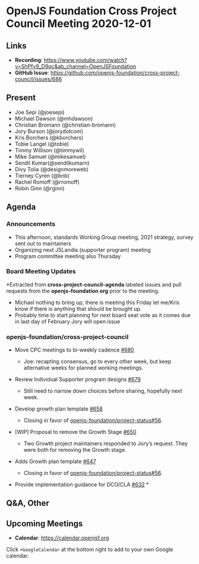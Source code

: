 # OpenJS Foundation Cross Project Council Meeting 2020-12-01

## Links

* **Recording**: https://www.youtube.com/watch?v=ShPfv9_D9qc&ab_channel=OpenJSFoundation
* **GitHub Issue**: https://github.com/openjs-foundation/cross-project-council/issues/686

## Present

* Joe Sepi (@joesepi)
* Michael Dawson (@mhdawson)
* Christian Bromann (@christian-bromann)
* Jory Burson (@jorydotcom)
* Kris Borchers (@kborchers)
* Tobie Langel (@tobie)
* Timmy Willison (@timmywil)
* Mike Samuel (@mikesamuel)
* Sendil Kumar(@sendilkumarn)
* Divy Tolia (@designmoreweb)
* Tierney Cyren (@bnb)
* Rachel Romoff (@rromoff)
* Robin Ginn (@rginn)

## Agenda

### Announcements

* This afternoon, standards Working Group meeting, 2021 strategy, survey sent out to
   maintainers
* Organizing next JSLandia (supporter program) meeting
* Program committee meeting also Thursday

### Board Meeting Updates
 
*Extracted from **cross-project-council-agenda** labeled issues and pull requests from the **openjs-foundation org** prior to the meeting.
* Michael nothing to bring up, there is meeting this Friday let me/Kris know if there is anything
   that should be brought up.
* Probably time to start planning for next board seat vote as it comes due in last day of February
  Jory will open issue

### openjs-foundation/cross-project-council

* Move CPC meetings to bi-weekly cadence [#680](https://github.com/openjs-foundation/cross-project-council/issues/680)
  * Joe: recapting consensus, go to every other week, but keep alternative weeks
    for planned working meetings.

* Review Individual Supporter program designs [#679](https://github.com/openjs-foundation/cross-project-council/issues/679)
  * Still need to narrow down choices before sharing, hopefully next week.

* Develop growth plan template [#658](https://github.com/openjs-foundation/cross-project-council/issues/658)
  * Closing in favor of [openjs-foundation/project-status#56](https://github.com/openjs-foundation/project-status/pull/56).


* \[WIP\] Proposal to remove the Growth Stage [#650](https://github.com/openjs-foundation/cross-project-council/pull/650)
  * Two Growth project maintainers responded to Jory’s request. They were both for removing the Growth stage.

* Adds Growth plan template [#647](https://github.com/openjs-foundation/cross-project-council/pull/647)
  * Closing in favor of [openjs-foundation/project-status#56](https://github.com/openjs-foundation/project-status/pull/56).
 
* Provide implementation guidance for DCO/CLA [#632](https://github.com/openjs-foundation/cross-project-council/issues/632)
  * 

## Q&A, Other

## Upcoming Meetings

* **Calendar**: https://calendar.openjsf.org

Click `+GoogleCalendar` at the bottom right to add to your own Google calendar.

